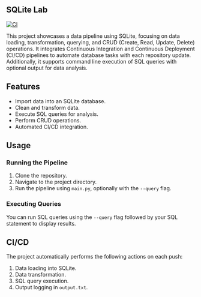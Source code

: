 ## SQLite Lab
[![CI](https://github.com/nogibjj/sqlite-lab-zx/actions/workflows/cicd.yml/badge.svg)](https://github.com/nogibjj/sqlite-lab-zx/actions/workflows/cicd.yml)

This project showcases a data pipeline using SQLite, focusing on data loading, transformation, querying, and CRUD (Create, Read, Update, Delete) operations. It integrates Continuous Integration and Continuous Deployment (CI/CD) pipelines to automate database tasks with each repository update. Additionally, it supports command line execution of SQL queries with optional output for data analysis.

## Features

- Import data into an SQLite database.
- Clean and transform data.
- Execute SQL queries for analysis.
- Perform CRUD operations.
- Automated CI/CD integration.

## Usage

### Running the Pipeline

1. Clone the repository.
2. Navigate to the project directory.
3. Run the pipeline using `main.py`, optionally with the `--query` flag.

### Executing Queries

You can run SQL queries using the `--query` flag followed by your SQL statement to display results.

## CI/CD

The project automatically performs the following actions on each push:

1. Data loading into SQLite.
2. Data transformation.
3. SQL query execution.
4. Output logging in `output.txt`.
